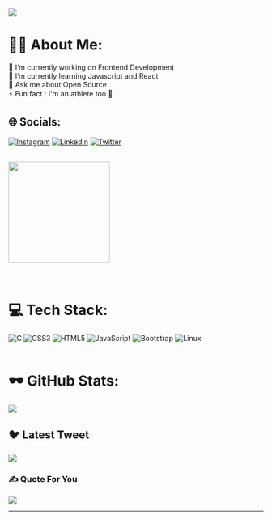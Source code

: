 <img class="he" src="https://media.tenor.com/95bDJ8Jt6pUAAAAd/blue-discord.gif" align= "center">

# 🧑‍💻 About Me:
🔭 I’m currently working on Frontend Development<br>🌱 I’m currently learning Javascript and React<br>💬 Ask me about Open Source<br>⚡ Fun fact : I'm an athlete too 🐺
<br>


## 🌐 Socials:
<div class="hello">

[![Instagram](https://img.shields.io/badge/Instagram-%23E4405F.svg?logo=Instagram&logoColor=white)](https://instagram.com/2b_a_rancho) [![LinkedIn](https://img.shields.io/badge/LinkedIn-%230077B5.svg?logo=linkedin&logoColor=white)](https://linkedin.com/in/abhishek-parmar-567422262) [![Twitter](https://img.shields.io/badge/Twitter-%231DA1F2.svg?logo=Twitter&logoColor=white)](https://twitter.com/helloworldwiz) 

<br>

<img src="https://vothisaucamau.edu.vn/wp-content/uploads/2022/12/1670668797_708_Hinh-Anh-Gif-Buon-Co-Don-Cho-Nhung-Ngay-Tam.gif" width="200">
</div>


<br>
<br>

# 💻 Tech Stack:
![C](https://img.shields.io/badge/c-%2300599C.svg?style=plastic&logo=c&logoColor=white) ![CSS3](https://img.shields.io/badge/css3-%231572B6.svg?style=plastic&logo=css3&logoColor=white) ![HTML5](https://img.shields.io/badge/html5-%23E34F26.svg?style=plastic&logo=html5&logoColor=white) ![JavaScript](https://img.shields.io/badge/javascript-%23323330.svg?style=plastic&logo=javascript&logoColor=%23F7DF1E) 
![Bootstrap](https://img.shields.io/badge/bootstrap-%23563D7C.svg?style=plastic&logo=bootstrap&logoColor=white)
![Linux](https://img.shields.io/badge/Linux-FCC624?style=plastic&logo=linux&logoColor=black)
<br>
<br>
# 🕶 GitHub Stats:
![](https://github-readme-streak-stats.herokuapp.com/?user=GitWiz01&theme=dark&hide_border=true)

## 🐦 Latest Tweet
[![](https://gtce.itsvg.in/api?username=helloworldwiz)](https://github.com/VishwaGauravIn/github-twitter-card-embed)

### ✍️ Quote For You
![](https://quotes-github-readme.vercel.app/api?type=vetical&theme=merko)

---
